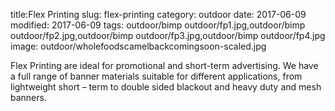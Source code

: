 title:Flex Printing
slug: flex-printing
category: outdoor
date: 2017-06-09
modified: 2017-06-09
tags: outdoor/bimp outdoor/fp1.jpg,outdoor/bimp outdoor/fp2.jpg,outdoor/bimp outdoor/fp3.jpg,outdoor/bimp outdoor/fp4.jpg
image: outdoor/wholefoodscamelbackcomingsoon-scaled.jpg

Flex Printing are ideal for
promotional and short-term
advertising. We have a full range
of banner materials suitable for
different applications, from
lightweight short – term to
double sided blackout and heavy
duty and mesh banners.

